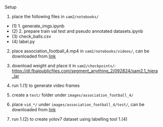 Setup
1. place the following files in ```sam2/notebooks/```
* (1) 1. generate_imgs.ipynb
* (2) 2. prepare train val test and pseudo annotated datasets.ipynb
* (3) check_balls.csv
* (4) label.py
2. place association_football_4.mp4 in ```sam2/notebooks/videos/```, can be downloaded from [link](https://drive.google.com/file/d/19scg1agNwHK8WgZL9Ewm7OhMn390t241/view?usp=share_link)
3. download weight and place it in ```sam2/checkpoints/```: https://dl.fbaipublicfiles.com/segment_anything_2/092824/sam2.1_hiera_lar
4. run 1.(1) to generate video frames
5. create a ```test/``` folder under ```images/association_football_4/```
6. place ```vid_*/``` under ```images/association_football_4/test/```, can be downloaded from [link](https://drive.google.com/file/d/1wGhOzX4ABe5JGcdmNlV-FGLWGTFClC7i/view?usp=share_link)

7. run 1.(2) to create yolov7 dataset using labelling tool 1.(4)
